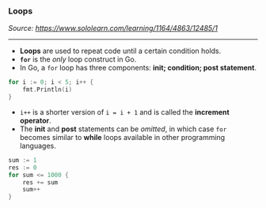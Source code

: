 ### Loops
*Source: https://www.sololearn.com/learning/1164/4863/12485/1*

---
- **Loops** are used to repeat code until a certain condition holds.
- **`for`** is the *only* loop construct in Go.
- In Go, a `for` loop has three components: **init; condition; post statement**.
```go
for i := 0; i < 5; i++ {
    fmt.Println(i)
}
```

- `i++` is a shorter version of `i = i + 1` and is called the **increment operator**.
- The **init** and **post** statements can be *omitted*, in which case `for` becomes similar to **while** loops available in other programming languages.
```go
sum := 1
res := 0
for sum <= 1000 {
    res += sum
    sum++
}
```